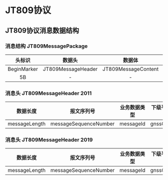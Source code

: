 # JT809协议

## JT809协议消息数据结构

### 消息结构 JT809MessagePackage

|   头标识    |       数据头       |       数据体        |  校验码  |  尾标识   |
| :---------: | :----------------: | :-----------------: | :------: | :-------: |
| BeginMarker | JT809MessageHeader | JT809MessageContent | Checksum | EndMarker |
|     5B      |         -          |          -          |    -     |    5D     |

### 消息头 JT809MessageHeader 2011

|   数据长度    |      报文序列号       | 业务数据类型 | 下级平台接入码 | 协议版本号标识 | 报文加密标识位 | 数据加密密匙  |
| :-----------: | :-------------------: | :----------: | :------------: | :------------: | :------------: | :-----------: |
| messageLength | messageSequenceNumber |  messageId   |  gnssCenterId  |  versionFlag   | encryptionMode | encryptionKey |

### 消息头 JT809MessageHeader 2019

|   数据长度    |      报文序列号       | 业务数据类型 | 下级平台接入码 | 协议版本号标识 | 报文加密标识位 | 数据加密密匙  |  时间戳   |
| :-----------: | :-------------------: | :----------: | :------------: | :------------: | :------------: | :-----------: | :-------: |
| messageLength | messageSequenceNumber |  messageId   |  gnssCenterId  |  versionFlag   | encryptionMode | encryptionKey | timestamp |
